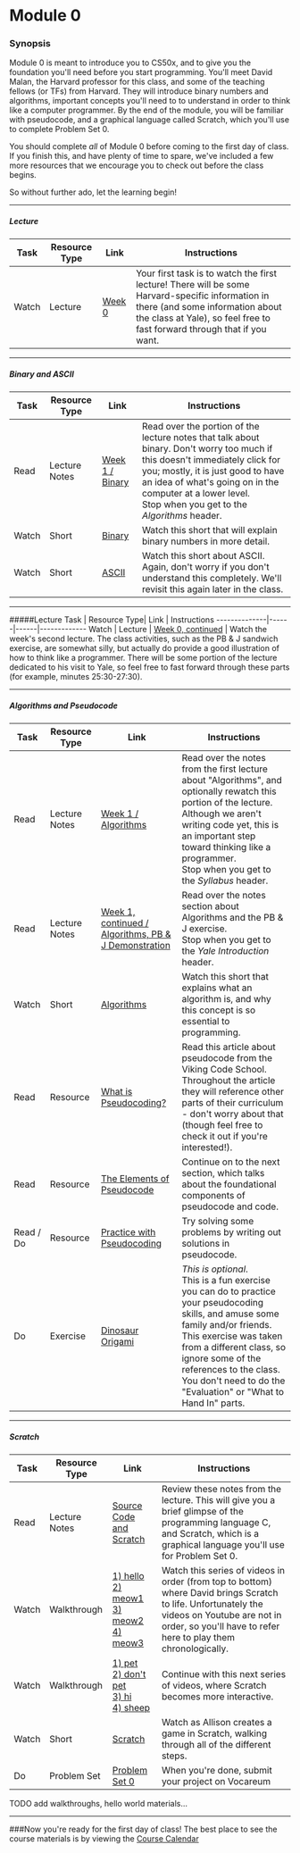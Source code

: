 # Module 0

### Synopsis
Module 0 is meant to introduce you to CS50x, and to give you the foundation you'll need before you start programming. You'll meet David Malan, the Harvard professor for this class, and some of the teaching fellows (or TFs) from Harvard. They will introduce binary numbers and algorithms, important concepts you'll need to to understand in order to think like a computer programmer. By the end of the module, you will be familiar with pseudocode, and a graphical language called Scratch, which you'll use to complete Problem Set 0. 

You should complete *all* of Module 0 before coming to the first day of class. If you finish this, and have plenty of time to spare, we've included a few more resources that we encourage you to check out before the class begins. 

So without further ado, let the learning begin!

***

##### Lecture
Task | Resource Type| Link | Instructions
--------------|------|------|-------------
Watch | Lecture | <a href="https://youtube.com/watch?v=zFenJJtAEzE" target="_blank">Week 0</a> | Your first task is to watch the first lecture! There will be some Harvard-specific information in there (and some information about the class at Yale), so feel free to fast forward through that if you want. 

***

##### Binary and ASCII
Task | Resource Type| Link | Instructions
--------------|------|------|-------------
Read | Lecture Notes| <a href="http://cdn.cs50.net/2015/fall/lectures/0/w/notes0w/notes0w.html#binary" target="_blank">Week 1 / Binary</a> | Read over the portion of the lecture notes that talk about binary. Don't worry too much if this doesn't immediately click for you; mostly, it is just good to have an idea of what's going on in the computer at a lower level. <br>Stop when you get to the *Algorithms* header.
Watch | Short| <a href="https://www.youtube.com/watch?v=hacBFrgtQjQ&index=7&list=PLhQjrBD2T380dhmG9KMjsOQogweyjEeVQ" target="_blank">Binary</a> | Watch this short that will explain binary numbers in more detail.
Watch | Short | <a href="https://www.youtube.com/watch?v=UPlR4eMMCmI&index=5&list=PLhQjrBD2T380dhmG9KMjsOQogweyjEeVQ" target="_blank">ASCII</a> | Watch this short about ASCII. Again, don't worry if you don't understand this completely. We'll revisit this again later in the class.

***

#####Lecture
Task | Resource Type| Link | Instructions
--------------|------|------|-------------
Watch | Lecture | <a href="https://youtube.com/watch?v=UuFWYOnHwGM" target="_blank">Week 0, continued</a> | Watch the week's second lecture. The class activities, such as the PB & J sandwich exercise, are somewhat silly, but actually do provide a good illustration of how to think like a programmer. There will be some portion of the lecture dedicated to his visit to Yale, so feel free to fast forward through these parts (for example, minutes 25:30-27:30). 

***

##### Algorithms and Pseudocode
Task | Resource Type| Link | Instructions
--------------|------|------|-------------
Read | Lecture Notes | <a href="http://cdn.cs50.net/2015/fall/lectures/0/w/notes0w/notes0w.html#algorithms" target="_blank">Week 1 / Algorithms</a> | Read over the notes from the first lecture about "Algorithms", and optionally rewatch this portion of the lecture. Although we aren't writing code yet, this is an important step toward thinking like a programmer. <br>Stop when you get to the *Syllabus* header.
Read | Lecture Notes | <a href="http://cdn.cs50.net/2015/fall/lectures/0/f/notes0f/notes0f.html#algorithms" target="_blank">Week 1, continued / Algorithms, PB & J Demonstration</a> | Read over the notes section about Algorithms and the PB & J exercise. <br> Stop when you get to the *Yale Introduction* header.
Watch | Short |  <a href="https://www.youtube.com/watch?v=HFLczUUHWNw&index=1&list=PLhQjrBD2T380dhmG9KMjsOQogweyjEeVQ" target="_blank">Algorithms</a> | Watch this short that explains what an algorithm is, and why this concept is so essential to programming. 
Read | Resource | <a href="http://www.vikingcodeschool.com/software-engineering-basics/what-is-pseudo-coding" target="_blank">What is Pseudocoding?</a> | Read this article about pseudocode from the Viking Code School. Throughout the article they will reference other parts of their curriculum - don't worry about that (though feel free to check it out if you're interested!). 
Read | Resource | <a href="http://www.vikingcodeschool.com/software-engineering-basics/the-elements-of-pseudocode" target="_blank">The Elements of Pseudocode</a> | Continue on to the next section, which talks about the foundational components of pseudocode and code. 
Read / Do | Resource | <a href="http://www.vikingcodeschool.com/software-engineering-basics/practice-with-pseudo-coding" target="_blank">Practice with Pseudocoding</a> | Try solving some problems by writing out solutions in pseudocode. 
Do | Exercise | <a href="http://mgoadric.github.io/csci150/homework/origami.html" target="_blank">Dinosaur Origami</a> | *This is optional*. <br> This is a fun exercise you can do to practice your pseudocoding skills, and amuse some family and/or friends. This exercise was taken from a different class, so ignore some of the references to the class. You don't need to do the "Evaluation" or "What to Hand In" parts. 

***

##### Scratch
Task | Resource Type| Link | Instructions
--------------|------|------|-------------
Read | Lecture Notes | <a href="http://cdn.cs50.net/2015/fall/lectures/0/f/notes0f/notes0f.html#source_code_and_scratch" target="_blank">Source Code and Scratch</a> | Review these notes from the lecture. This will give you a brief glimpse of the programming language C, and Scratch, which is a graphical language you'll use for Problem Set 0.
Watch | Walkthrough | <a href="https://www.youtube.com/watch?v=tveoFN0NHE0&index=9&list=PLhQjrBD2T382Pwg-fr61rTPRMjMbn8Yzp" target="_blank">1) hello</a> <br> <a href="https://www.youtube.com/watch?v=kjqREWts-WU&index=11&list=PLhQjrBD2T382Pwg-fr61rTPRMjMbn8Yzp" target="_blank">2) meow1</a> <br> <a href="https://www.youtube.com/watch?v=92ALk-oEjis&index=12&list=PLhQjrBD2T382Pwg-fr61rTPRMjMbn8Yzp" target="_blank">3) meow2</a> <br> <a href="https://www.youtube.com/watch?v=OGY8lbrvN_Y&index=13&list=PLhQjrBD2T382Pwg-fr61rTPRMjMbn8Yzp" target="_blank">4) meow3</a> | Watch this series of videos in order (from top to bottom) where David brings Scratch to life. Unfortunately the videos on Youtube are not in order, so you'll have to refer here to play them chronologically. 
Watch | Walkthrough | <a href="https://www.youtube.com/watch?v=jneprjYU-wM&list=PLhQjrBD2T382Pwg-fr61rTPRMjMbn8Yzp&index=14" target="_blank">1) pet</a> <br> <a href="https://www.youtube.com/watch?v=982SmMd0wgI&index=7&list=PLhQjrBD2T382Pwg-fr61rTPRMjMbn8Yzp" target="_blank">2) don't pet</a> <br> <a href="https://www.youtube.com/watch?v=U7z503AVryY&list=PLhQjrBD2T382Pwg-fr61rTPRMjMbn8Yzp&index=10" target="_blank">3) hi</a> <br> <a href="https://www.youtube.com/watch?v=9s3cZ3DBUwE&index=6&list=PLhQjrBD2T382Pwg-fr61rTPRMjMbn8Yzp" target="_blank">4) sheep</a>|Continue with this next series of videos, where Scratch becomes more interactive. 
Watch | Short | <a href="https://www.youtube.com/watch?v=52JoFF4HMA4&index=41&list=PLhQjrBD2T380dhmG9KMjsOQogweyjEeVQ" target="_blank">Scratch</a> | Watch as Allison creates a game in Scratch, walking through all of the different steps. 
Do | Problem Set | <a href="http://cdn.cs50.net/2015/fall/psets/0/pset0/pset0.html" target="_blank">Problem Set 0</a> | When you're done, submit your project on Vocareum

TODO add walkthroughs, hello world materials...

***
###Now you're ready for the first day of class! The best place to see the course materials is by viewing the [Course Calendar](..)

